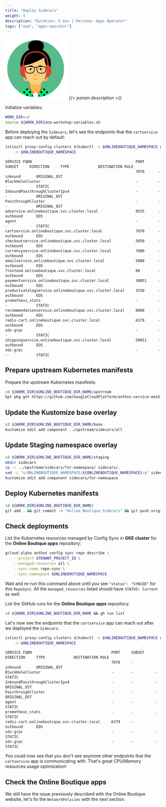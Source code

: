 ```yaml
---
title: "Deploy Sidecars"
weight: 4
description: "Duration: 5 min | Persona: Apps Operator"
tags: ["asm", "apps-operator"]
---
```

![Apps Operator](/images/apps-operator.png)
_{{< param description >}}_

Initialize variables:
```Bash
WORK_DIR=~/
source ${WORK_DIR}acm-workshop-variables.sh
```

Before deploying the `Sidecars`, let's see the endpoints that the `cartservice` app can reach out by default:
```Bash
istioctl proxy-config clusters $(kubectl -n $ONLINEBOUTIQUE_NAMESPACE get pod -l app=cartservice -o jsonpath={.items[0].metadata.name}) \
    -n $ONLINEBOUTIQUE_NAMESPACE
```
```Plaintext
SERVICE FQDN                                               PORT      SUBSET     DIRECTION     TYPE             DESTINATION RULE
                                                           7070      -          inbound       ORIGINAL_DST
BlackHoleCluster                                           -         -          -             STATIC
InboundPassthroughClusterIpv4                              -         -          -             ORIGINAL_DST
PassthroughCluster                                         -         -          -             ORIGINAL_DST
adservice.onlineboutique.svc.cluster.local                 9555      -          outbound      EDS
agent                                                      -         -          -             STATIC
cartservice.onlineboutique.svc.cluster.local               7070      -          outbound      EDS
checkoutservice.onlineboutique.svc.cluster.local           5050      -          outbound      EDS
currencyservice.onlineboutique.svc.cluster.local           7000      -          outbound      EDS
emailservice.onlineboutique.svc.cluster.local              5000      -          outbound      EDS
frontend.onlineboutique.svc.cluster.local                  80        -          outbound      EDS
paymentservice.onlineboutique.svc.cluster.local            50051     -          outbound      EDS
productcatalogservice.onlineboutique.svc.cluster.local     3550      -          outbound      EDS
prometheus_stats                                           -         -          -             STATIC
recommendationservice.onlineboutique.svc.cluster.local     8080      -          outbound      EDS
redis-cart.onlineboutique.svc.cluster.local                6379      -          outbound      EDS
sds-grpc                                                   -         -          -             STATIC
shippingservice.onlineboutique.svc.cluster.local           50051     -          outbound      EDS
xds-grpc                                                   -         -          -             STATIC
```

## Prepare upstream Kubernetes manifests

Prepare the upstream Kubernetes manifests:
```Bash
cd ${WORK_DIR}$ONLINE_BOUTIQUE_DIR_NAME/upstream
kpt pkg get https://github.com/GoogleCloudPlatform/anthos-service-mesh-samples.git/docs/online-boutique-asm-manifests/sidecars@main
```

## Update the Kustomize base overlay

```Bash
cd ${WORK_DIR}$ONLINE_BOUTIQUE_DIR_NAME/base
kustomize edit add component ../upstream/sidecars/all
```

## Update Staging namespace overlay

```Bash
cd ${WORK_DIR}$ONLINE_BOUTIQUE_DIR_NAME/staging
mkdir sidecars
cp -r ../upstream/sidecars/for-namespace/ sidecars/.
sed -i "s/ONLINEBOUTIQUE_NAMESPACE/${ONLINEBOUTIQUE_NAMESPACE}/g" sidecars/for-namespace/kustomization.yaml
kustomize edit add component sidecars/for-namespace
```

## Deploy Kubernetes manifests

```Bash
cd ${WORK_DIR}$ONLINE_BOUTIQUE_DIR_NAME/
git add . && git commit -m "Online Boutique Sidecars" && git push origin main
```

## Check deployments

List the Kubernetes resources managed by Config Sync in **GKE cluster** for the **Online Boutique apps** repository:
```Bash
gcloud alpha anthos config sync repo describe \
    --project $TENANT_PROJECT_ID \
    --managed-resources all \
    --sync-name repo-sync \
    --sync-namespace $ONLINEBOUTIQUE_NAMESPACE
```
Wait and re-run this command above until you see `"status": "SYNCED"` for this `RepoSync`. All the `managed_resources` listed should have `STATUS: Current` as well.

List the GitHub runs for the **Online Boutique apps** repository:
```Bash
cd ${WORK_DIR}$ONLINE_BOUTIQUE_DIR_NAME && gh run list
```

Let's now see the endpoints that the `cartservice` app can reach out after we deployed the `Sidecars`:
```Bash
istioctl proxy-config clusters $(kubectl -n $ONLINEBOUTIQUE_NAMESPACE get pod -l app=cartservice -o jsonpath={.items[0].metadata.name}) \
    -n $ONLINEBOUTIQUE_NAMESPACE
```
```Plaintext
SERVICE FQDN                                    PORT     SUBSET     DIRECTION     TYPE             DESTINATION RULE
                                                7070     -          inbound       ORIGINAL_DST
BlackHoleCluster                                -        -          -             STATIC
InboundPassthroughClusterIpv4                   -        -          -             ORIGINAL_DST
PassthroughCluster                              -        -          -             ORIGINAL_DST
agent                                           -        -          -             STATIC
prometheus_stats                                -        -          -             STATIC
redis-cart.onlineboutique.svc.cluster.local     6379     -          outbound      EDS
sds-grpc                                        -        -          -             STATIC
xds-grpc                                        -        -          -             STATIC
```
You could now see that you don't see anymore other endpoints that the `cartservice` app is communicating with. That's great CPU/Memory resources usage optimization!

## Check the Online Boutique apps

We still have the issue previously described with the Online Boutique website, let's fix the `NetworkPolicies` with the next section.